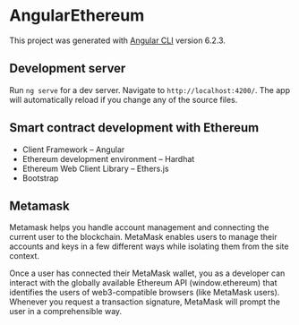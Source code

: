 # AngularEthereum

This project was generated with [Angular CLI](https://github.com/angular/angular-cli) version 6.2.3.

## Development server

Run `ng serve` for a dev server. Navigate to `http://localhost:4200/`. The app will automatically reload if you change any of the source files.

## Smart contract development with Ethereum

- Client Framework – Angular
- Ethereum development environment – Hardhat
- Ethereum Web Client Library – Ethers.js
- Bootstrap


## Metamask
Metamask helps you handle account management and connecting the current user to the blockchain. MetaMask enables users to manage their accounts and keys in a few different ways while isolating them from the site context.

Once a user has connected their MetaMask wallet, you as a developer can interact with the globally available Ethereum API (window.ethereum) that identifies the users of web3-compatible browsers (like MetaMask users). Whenever you request a transaction signature, MetaMask will prompt the user in a comprehensible way.
